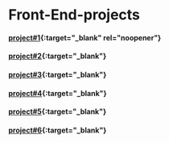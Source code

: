 # Front-End-projects

#### [project#1](https://sh-blog-preview-card.netlify.app/){:target="_blank" rel="noopener"}
#### [project#2](https://sh-skilled-e-learning-landing.netlify.app/){:target="_blank"}
#### [project#3](https://sh-order-summary-card.netlify.app/){:target="_blank"}
#### [project#4](https://sh-workit-landing-page.netlify.app/){:target="_blank"}
#### [project#5](https://sh-storage-quota.netlify.app/){:target="_blank"}
#### [project#6](https://sh-e-card.netlify.app/){:target="_blank"}
